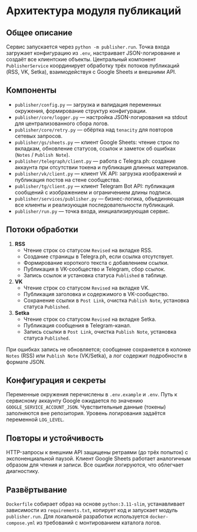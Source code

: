 Архитектура модуля публикаций
==============================

Общее описание
--------------
Сервис запускается через `python -m publisher.run`. Точка входа загружает конфигурацию из `.env`, настраивает JSON-логирование и создаёт все клиентские объекты. Центральный компонент `PublisherService` координирует обработку трёх потоков публикаций (RSS, VK, Setka), взаимодействуя с Google Sheets и внешними API.

Компоненты
----------
- `publisher/config.py` — загрузка и валидация переменных окружения, формирование структур конфигурации.
- `publisher/core/logger.py` — настройка JSON-логирования на stdout для централизованного сбора логов.
- `publisher/core/retry.py` — обёртка над `tenacity` для повторов сетевых запросов.
- `publisher/gs/sheets.py` — клиент Google Sheets: чтение строк по вкладкам, обновление статусов, ссылок и заметок об ошибках (`Notes` / `Publish Note`).
- `publisher/telegraph/client.py` — работа с Telegra.ph: создание аккаунта при отсутствии токена и публикация длинных материалов.
- `publisher/vk/client.py` — клиент VK API: загрузка изображений и публикация постов на стене сообщества.
- `publisher/tg/client.py` — клиент Telegram Bot API: публикация сообщений с изображением и ограничением длины подписи.
- `publisher/services/publisher.py` — бизнес-логика, объединяющая все клиенты и реализующая последовательности публикаций.
- `publisher/run.py` — точка входа, инициализирующая сервис.

Потоки обработки
----------------
1. **RSS**  
   - Чтение строк со статусом `Revised` на вкладке RSS.  
   - Создание страницы в Telegra.ph, если ссылка отсутствует.  
   - Формирование короткого текста с добавлением ссылки.  
   - Публикация в VK-сообщество и Telegram, сбор ссылок.  
   - Запись ссылок и установка статуса `Published` в таблице.
2. **VK**  
   - Чтение строк со статусом `Revised` на вкладке VK.  
   - Публикация заголовка и содержимого в VK-сообщество.  
   - Сохранение ссылки в `Post Link`, очистка `Publish Note`, установка статуса `Published`.
3. **Setka**  
   - Чтение строк со статусом `Revised` на вкладке Setka.  
   - Публикация сообщения в Telegram-канал.  
   - Запись ссылки в `Post Link`, очистка `Publish Note`, установка статуса `Published`.

При ошибках запись не обновляется; сообщение сохраняется в колонке `Notes` (RSS) или `Publish Note` (VK/Setka), а лог содержит подробности в формате JSON.

Конфигурация и секреты
----------------------
Переменные окружения перечислены в `.env.example` и `.env`. Путь к сервисному аккаунту Google ожидается по значению `GOOGLE_SERVICE_ACCOUNT_JSON`. Чувствительные данные (токены) заполняются вне репозитория. Уровень логирования задаётся переменной `LOG_LEVEL`.

Повторы и устойчивость
----------------------
HTTP-запросы к внешним API защищены ретраями (до трёх попыток) с экспоненциальной паузой. Клиент Google Sheets работает аналогичным образом для чтения и записи. Все ошибки логируются, что облегчает диагностику.

Развёртывание
-------------
`Dockerfile` собирает образ на основе `python:3.11-slim`, устанавливает зависимости из `requirements.txt`, копирует код и запускает модуль `publisher.run`. Для локальной разработки используется `docker-compose.yml` из требований с монтированием каталога логов.

